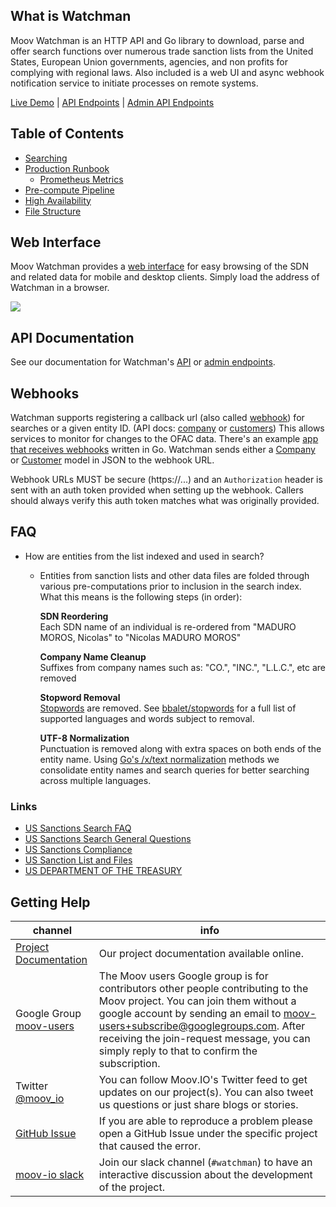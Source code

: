 ## What is Watchman

Moov Watchman is an HTTP API and Go library to download, parse and offer search functions over numerous trade sanction lists from the United States, European Union governments, agencies, and non profits for complying with regional laws. Also included is a web UI and async webhook notification service to initiate processes on remote systems.

[Live Demo](https://demo.moov.io/watchman/) | [API Endpoints](https://moov-io.github.io/watchman/api/) | [Admin API Endpoints](https://moov-io.github.io/watchman/admin/)

## Table of Contents

- [Searching](./search.md)
- [Production Runbook](./runbook.md)
   - [Prometheus Metrics](./metrics.md)
- [Pre-compute Pipeline](./pipeline.md)
- [High Availability](./ha.md)
- [File Structure](./file-structure.md)

## Web Interface

Moov Watchman provides a [web interface](./webui.md) for easy browsing of the SDN and related data for mobile and desktop clients. Simply load the address of Watchman in a browser.

![](images/webui.png)

## API Documentation

See our documentation for Watchman's [API](https://moov-io.github.io/watchman/api/) or [admin endpoints](https://api.moov.io/admin/watchman/).

## Webhooks

Watchman supports registering a callback url (also called [webhook](https://en.wikipedia.org/wiki/Webhook)) for searches or a given entity ID. (API docs: [company](https://api.moov.io/#operation/addCompanyWatch) or [customers](https://api.moov.io/#operation/addCustomerWatch)) This allows services to monitor for changes to the OFAC data. There's an example [app that receives webhooks](https://github.com/moov-io/watchman/blob/master/examples/webhook/webhook.go) written in Go. Watchman sends either a [Company](https://godoc.org/github.com/moov-io/watchman/client#OFacCompany) or [Customer](https://godoc.org/github.com/moov-io/watchman/client#OfacCustomer) model in JSON to the webhook URL.

Webhook URLs MUST be secure (https://...) and an `Authorization` header is sent with an auth token provided when setting up the webhook. Callers should always verify this auth token matches what was originally provided.

## FAQ

<ul>
    <li>How are entities from the list indexed and used in search?</li>
    <ul>
        <li>
            Entities from sanction lists and other data files are folded through various pre-computations prior to inclusion in the search index.
            What this means is the following steps (in order):
            <p>
                <strong>SDN Reordering</strong><br />
                Each SDN name of an individual is re-ordered from "MADURO MOROS, Nicolas" to "Nicolas MADURO MOROS"
            </p>
            <p>
                <strong>Company Name Cleanup</strong><br />
                Suffixes from company names such as: "CO.", "INC.", "L.L.C.", etc are removed
            </p>
            <p>
                <strong>Stopword Removal</strong><br />
                <a href="https://en.wikipedia.org/wiki/Stop_words">Stopwords</a> are removed. See <a href="https://github.com/bbalet/stopwords">bbalet/stopwords</a> for a full list of supported languages and words subject to removal.
            </p>
            <p>
                <strong>UTF-8 Normalization</strong><br />
                Punctuation is removed along with extra spaces on both ends of the entity name.
                Using <a href="https://godoc.org/golang.org/x/text/unicode/norm#Form">Go's /x/text normalization</a> methods we consolidate entity names and search queries for better searching across multiple languages.
            </p>
        </li>
    </ul>
</ul>

### Links

- [US Sanctions Search FAQ](https://www.treasury.gov/resource-center/faqs/Sanctions/Pages/ques_index.aspx)
- [US Sanctions Search General Questions](https://www.treasury.gov/resource-center/faqs/Sanctions/Pages/faq_general.aspx)
- [US Sanctions Compliance](https://www.treasury.gov/resource-center/faqs/Sanctions/Pages/faq_compliance.aspx)
- [US Sanction List and Files](https://www.treasury.gov/resource-center/faqs/Sanctions/Pages/faq_lists.aspx)
- [US DEPARTMENT OF THE TREASURY](https://www.treasury.gov/resource-center/faqs/Sanctions/Pages/faq_general.aspx#basic)

## Getting Help

 channel | info
 ------- | -------
 [Project Documentation](https://moov-io.github.io/watchman/) | Our project documentation available online.
 Google Group [moov-users](https://groups.google.com/forum/#!forum/moov-users)| The Moov users Google group is for contributors other people contributing to the Moov project. You can join them without a google account by sending an email to [moov-users+subscribe@googlegroups.com](mailto:moov-users+subscribe@googlegroups.com). After receiving the join-request message, you can simply reply to that to confirm the subscription.
Twitter [@moov_io](https://twitter.com/moov_io)	| You can follow Moov.IO's Twitter feed to get updates on our project(s). You can also tweet us questions or just share blogs or stories.
[GitHub Issue](https://github.com/moov-io) | If you are able to reproduce a problem please open a GitHub Issue under the specific project that caused the error.
[moov-io slack](https://slack.moov.io/) | Join our slack channel (`#watchman`) to have an interactive discussion about the development of the project.
